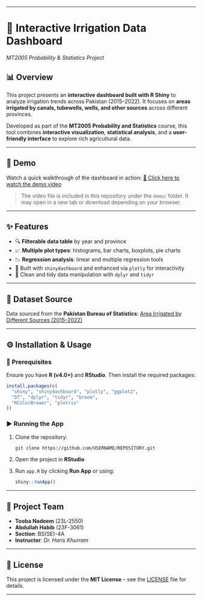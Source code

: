 
---

# 🌾 Interactive Irrigation Data Dashboard

*MT2005 Probability & Statistics Project*

## 📊 Overview

This project presents an **interactive dashboard built with R Shiny** to analyze irrigation trends across Pakistan (2015–2022). It focuses on **areas irrigated by canals, tubewells, wells, and other sources** across different provinces.

Developed as part of the **MT2005 Probability and Statistics** course, this tool combines **interactive visualization**, **statistical analysis**, and a **user-friendly interface** to explore rich agricultural data.

---

## 🎥 Demo

Watch a quick walkthrough of the dashboard in action:
[📂 Click here to watch the demo video](demo/demo.mp4)

> The video file is included in this repository under the `demo/` folder. It may open in a new tab or download depending on your browser.

---

## ✨ Features

* 🔍 **Filterable data table** by year and province
* 📈 **Multiple plot types**: histograms, bar charts, boxplots, pie charts
* 📉 **Regression analysis**: linear and multiple regression tools
* 🧰 Built with `shinydashboard` and enhanced via `plotly` for interactivity
* 🧹 Clean and tidy data manipulation with `dplyr` and `tidyr`

---

## 📁 Dataset Source

Data sourced from the **Pakistan Bureau of Statistics**:
[Area Irrigated by Different Sources (2015–2022)](https://www.pbs.gov.pk/sites/default/files/tables/agriculture_statistics/new/Area_Irrigated_by_Different_Sources.pdf)

---

## ⚙️ Installation & Usage

### 🔧 Prerequisites

Ensure you have **R (v4.0+)** and **RStudio**. Then install the required packages:

```r
install.packages(c(
  "shiny", "shinydashboard", "plotly", "ggplot2", 
  "DT", "dplyr", "tidyr", "broom", 
  "RColorBrewer", "plotrix"
))
```

### ▶️ Running the App

1. Clone the repository:

   ```bash
   git clone https://github.com/USERNAME/REPOSITORY.git
   ```
2. Open the project in **RStudio**
3. Run `app.R` by clicking **Run App** or using:

   ```r
   shiny::runApp()
   ```

---

## 👥 Project Team

* **Tooba Nadeem** (23L-2550)
* **Abdullah Habib** (23F-3061)
* **Section**: BS(SE)-4A
* **Instructor**: *Dr. Haris Khurram*

---

## 📄 License

This project is licensed under the **MIT License** – see the [LICENSE](LICENSE) file for details.

---
